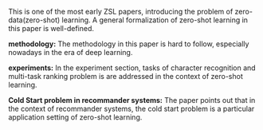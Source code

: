 This is one of the most early ZSL papers, introducing the problem of zero-data(zero-shot) learning. A general formalization of zero-shot learning in this paper is well-defined.                                 

**methodology:** The methodology in this paper is hard to follow, especially nowadays in the era of deep learning.

**experiments:** In the experiment section, tasks of character recognition and multi-task ranking problem is are addressed in the context of zero-shot learning.

**Cold Start problem in recommander systems:** The paper points out that in the context of recommander systems, the cold start problem is a particular application setting of zero-shot learning.


